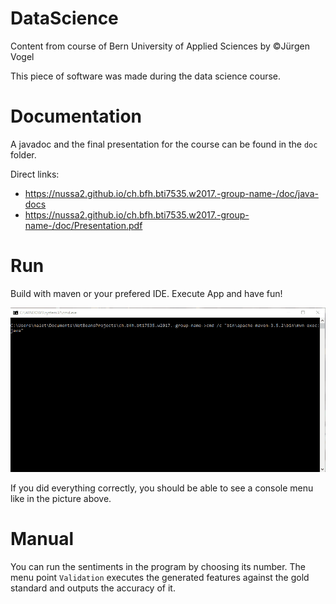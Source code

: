 # DataScience

Content from course of Bern University of Applied Sciences by ©Jürgen Vogel

This piece of software was made during the data science course.

# Documentation

A javadoc and the final presentation for the course can be found in the `doc` folder.

Direct links:

* https://nussa2.github.io/ch.bfh.bti7535.w2017.-group-name-/doc/java-docs
* https://nussa2.github.io/ch.bfh.bti7535.w2017.-group-name-/doc/Presentation.pdf 

# Run

Build with maven or your prefered IDE. Execute App and have fun! 

<img src="doc/animation.gif">

If you did everything correctly, you should be able to see a console menu like in the picture above.

# Manual

You can run the sentiments in the program by choosing its number. The menu point `Validation` executes the generated features against the gold standard and outputs the accuracy of it.